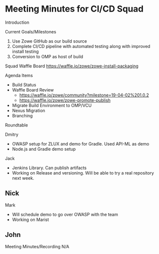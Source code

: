 # Meeting Minutes for CI/CD Squad

Introduction

Current Goals/Milestones

1. Use Zowe GitHub as our build source
2. Complete CI/CD pipeline with automated testing along with improved install testing
3. Conversion to OMP as host of build

Squad Waffle Board
https://waffle.io/zowe/zowe-install-packaging

Agenda Items

- Build Status
- Waffle Board Review
  - https://waffle.io/zowe/community?milestone=19-04-02%201.0.2
  - https://waffle.io/zowe/zowe-promote-publish
- Migrate Build Environment to OMP/VCU
- Nexus Migration
- Branching

Roundtable

Dmitry
- OWASP setup for ZLUX and demo for Gradle. Used API-ML as demo
- Node.js and Gradle demo setup

Jack
- Jenkins Library. Can publish artifacts
- Working on Release and versioning. Will be able to try a real repository next week.

Nick
-

Mark
- Will schedule demo to go over OWASP with the team
- Working on Marist

John
-

Meeting Minutes/Recording
N/A
